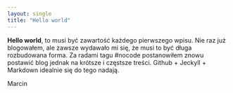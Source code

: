 ```yaml
---
layout: single
title: "Hello world"
---
```


**Hello world**, to musi być zawartość każdego pierwszego wpisu. Nie raz już blogowałem, ale zawsze wydawało mi się, 
że musi to być długa rozbudowana forma. Za radami tagu #nocode postanowiłem znowu postawić blog jednak na krótsze i 
częstsze treści. Github + Jeckyll + Markdown idealnie się do tego nadają.

Marcin